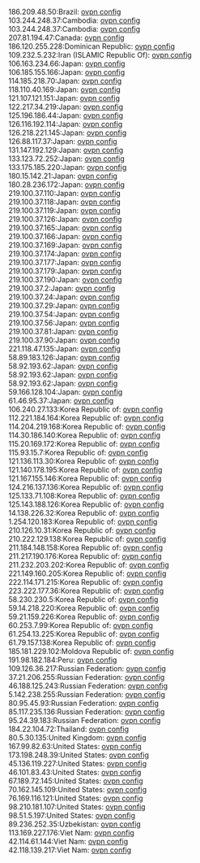 186.209.48.50:Brazil: [ovpn config](vpn/186_209_48_50.ovpn)  
103.244.248.37:Cambodia: [ovpn config](vpn/103_244_248_37.ovpn)  
103.244.248.37:Cambodia: [ovpn config](vpn/103_244_248_37.ovpn)  
207.81.194.47:Canada: [ovpn config](vpn/207_81_194_47.ovpn)  
186.120.255.228:Dominican Republic: [ovpn config](vpn/186_120_255_228.ovpn)  
109.232.5.232:Iran (ISLAMIC Republic Of): [ovpn config](vpn/109_232_5_232.ovpn)  
106.163.234.66:Japan: [ovpn config](vpn/106_163_234_66.ovpn)  
106.185.155.166:Japan: [ovpn config](vpn/106_185_155_166.ovpn)  
114.185.218.70:Japan: [ovpn config](vpn/114_185_218_70.ovpn)  
118.110.40.169:Japan: [ovpn config](vpn/118_110_40_169.ovpn)  
121.107.121.151:Japan: [ovpn config](vpn/121_107_121_151.ovpn)  
122.217.34.219:Japan: [ovpn config](vpn/122_217_34_219.ovpn)  
125.196.186.44:Japan: [ovpn config](vpn/125_196_186_44.ovpn)  
126.116.192.114:Japan: [ovpn config](vpn/126_116_192_114.ovpn)  
126.218.221.145:Japan: [ovpn config](vpn/126_218_221_145.ovpn)  
126.88.117.37:Japan: [ovpn config](vpn/126_88_117_37.ovpn)  
131.147.192.129:Japan: [ovpn config](vpn/131_147_192_129.ovpn)  
133.123.72.252:Japan: [ovpn config](vpn/133_123_72_252.ovpn)  
133.175.185.220:Japan: [ovpn config](vpn/133_175_185_220.ovpn)  
180.15.142.21:Japan: [ovpn config](vpn/180_15_142_21.ovpn)  
180.28.236.172:Japan: [ovpn config](vpn/180_28_236_172.ovpn)  
219.100.37.110:Japan: [ovpn config](vpn/219_100_37_110.ovpn)  
219.100.37.118:Japan: [ovpn config](vpn/219_100_37_118.ovpn)  
219.100.37.119:Japan: [ovpn config](vpn/219_100_37_119.ovpn)  
219.100.37.126:Japan: [ovpn config](vpn/219_100_37_126.ovpn)  
219.100.37.165:Japan: [ovpn config](vpn/219_100_37_165.ovpn)  
219.100.37.166:Japan: [ovpn config](vpn/219_100_37_166.ovpn)  
219.100.37.169:Japan: [ovpn config](vpn/219_100_37_169.ovpn)  
219.100.37.174:Japan: [ovpn config](vpn/219_100_37_174.ovpn)  
219.100.37.177:Japan: [ovpn config](vpn/219_100_37_177.ovpn)  
219.100.37.179:Japan: [ovpn config](vpn/219_100_37_179.ovpn)  
219.100.37.190:Japan: [ovpn config](vpn/219_100_37_190.ovpn)  
219.100.37.2:Japan: [ovpn config](vpn/219_100_37_2.ovpn)  
219.100.37.24:Japan: [ovpn config](vpn/219_100_37_24.ovpn)  
219.100.37.29:Japan: [ovpn config](vpn/219_100_37_29.ovpn)  
219.100.37.54:Japan: [ovpn config](vpn/219_100_37_54.ovpn)  
219.100.37.56:Japan: [ovpn config](vpn/219_100_37_56.ovpn)  
219.100.37.81:Japan: [ovpn config](vpn/219_100_37_81.ovpn)  
219.100.37.90:Japan: [ovpn config](vpn/219_100_37_90.ovpn)  
221.118.47.135:Japan: [ovpn config](vpn/221_118_47_135.ovpn)  
58.89.183.126:Japan: [ovpn config](vpn/58_89_183_126.ovpn)  
58.92.193.62:Japan: [ovpn config](vpn/58_92_193_62.ovpn)  
58.92.193.62:Japan: [ovpn config](vpn/58_92_193_62.ovpn)  
58.92.193.62:Japan: [ovpn config](vpn/58_92_193_62.ovpn)  
59.166.128.104:Japan: [ovpn config](vpn/59_166_128_104.ovpn)  
61.46.95.37:Japan: [ovpn config](vpn/61_46_95_37.ovpn)  
106.240.27.133:Korea Republic of: [ovpn config](vpn/106_240_27_133.ovpn)  
112.221.184.164:Korea Republic of: [ovpn config](vpn/112_221_184_164.ovpn)  
114.204.219.168:Korea Republic of: [ovpn config](vpn/114_204_219_168.ovpn)  
114.30.186.140:Korea Republic of: [ovpn config](vpn/114_30_186_140.ovpn)  
115.20.169.172:Korea Republic of: [ovpn config](vpn/115_20_169_172.ovpn)  
115.93.15.7:Korea Republic of: [ovpn config](vpn/115_93_15_7.ovpn)  
121.136.113.30:Korea Republic of: [ovpn config](vpn/121_136_113_30.ovpn)  
121.140.178.195:Korea Republic of: [ovpn config](vpn/121_140_178_195.ovpn)  
121.167.155.146:Korea Republic of: [ovpn config](vpn/121_167_155_146.ovpn)  
124.216.137.136:Korea Republic of: [ovpn config](vpn/124_216_137_136.ovpn)  
125.133.71.108:Korea Republic of: [ovpn config](vpn/125_133_71_108.ovpn)  
125.143.188.126:Korea Republic of: [ovpn config](vpn/125_143_188_126.ovpn)  
14.138.226.32:Korea Republic of: [ovpn config](vpn/14_138_226_32.ovpn)  
1.254.120.183:Korea Republic of: [ovpn config](vpn/1_254_120_183.ovpn)  
210.126.10.31:Korea Republic of: [ovpn config](vpn/210_126_10_31.ovpn)  
210.222.129.138:Korea Republic of: [ovpn config](vpn/210_222_129_138.ovpn)  
211.184.148.158:Korea Republic of: [ovpn config](vpn/211_184_148_158.ovpn)  
211.217.190.176:Korea Republic of: [ovpn config](vpn/211_217_190_176.ovpn)  
211.232.203.202:Korea Republic of: [ovpn config](vpn/211_232_203_202.ovpn)  
221.149.160.205:Korea Republic of: [ovpn config](vpn/221_149_160_205.ovpn)  
222.114.171.215:Korea Republic of: [ovpn config](vpn/222_114_171_215.ovpn)  
223.222.177.36:Korea Republic of: [ovpn config](vpn/223_222_177_36.ovpn)  
58.230.230.5:Korea Republic of: [ovpn config](vpn/58_230_230_5.ovpn)  
59.14.218.220:Korea Republic of: [ovpn config](vpn/59_14_218_220.ovpn)  
59.21.159.226:Korea Republic of: [ovpn config](vpn/59_21_159_226.ovpn)  
60.253.7.99:Korea Republic of: [ovpn config](vpn/60_253_7_99.ovpn)  
61.254.13.225:Korea Republic of: [ovpn config](vpn/61_254_13_225.ovpn)  
61.79.157.138:Korea Republic of: [ovpn config](vpn/61_79_157_138.ovpn)  
185.181.229.102:Moldova Republic of: [ovpn config](vpn/185_181_229_102.ovpn)  
191.98.182.184:Peru: [ovpn config](vpn/191_98_182_184.ovpn)  
109.126.36.217:Russian Federation: [ovpn config](vpn/109_126_36_217.ovpn)  
37.21.206.255:Russian Federation: [ovpn config](vpn/37_21_206_255.ovpn)  
46.188.125.243:Russian Federation: [ovpn config](vpn/46_188_125_243.ovpn)  
5.142.238.255:Russian Federation: [ovpn config](vpn/5_142_238_255.ovpn)  
80.95.45.93:Russian Federation: [ovpn config](vpn/80_95_45_93.ovpn)  
85.117.235.136:Russian Federation: [ovpn config](vpn/85_117_235_136.ovpn)  
95.24.39.183:Russian Federation: [ovpn config](vpn/95_24_39_183.ovpn)  
184.22.104.72:Thailand: [ovpn config](vpn/184_22_104_72.ovpn)  
80.5.30.135:United Kingdom: [ovpn config](vpn/80_5_30_135.ovpn)  
167.99.82.63:United States: [ovpn config](vpn/167_99_82_63.ovpn)  
173.198.248.39:United States: [ovpn config](vpn/173_198_248_39.ovpn)  
45.136.119.227:United States: [ovpn config](vpn/45_136_119_227.ovpn)  
46.101.83.43:United States: [ovpn config](vpn/46_101_83_43.ovpn)  
67.189.72.145:United States: [ovpn config](vpn/67_189_72_145.ovpn)  
70.162.145.109:United States: [ovpn config](vpn/70_162_145_109.ovpn)  
76.169.116.121:United States: [ovpn config](vpn/76_169_116_121.ovpn)  
98.210.181.107:United States: [ovpn config](vpn/98_210_181_107.ovpn)  
98.51.5.197:United States: [ovpn config](vpn/98_51_5_197.ovpn)  
89.236.252.35:Uzbekistan: [ovpn config](vpn/89_236_252_35.ovpn)  
113.169.227.176:Viet Nam: [ovpn config](vpn/113_169_227_176.ovpn)  
42.114.61.144:Viet Nam: [ovpn config](vpn/42_114_61_144.ovpn)  
42.118.139.217:Viet Nam: [ovpn config](vpn/42_118_139_217.ovpn)  
